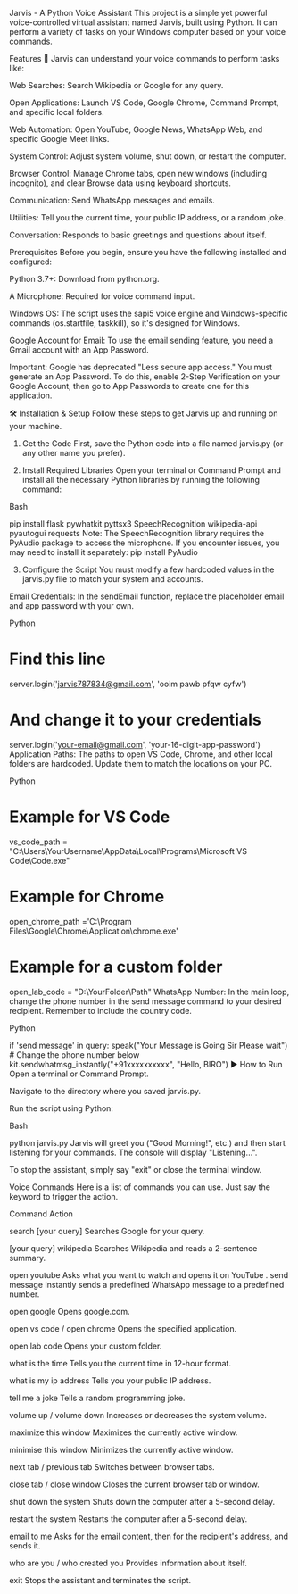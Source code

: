 Jarvis - A Python Voice Assistant
This project is a simple yet powerful voice-controlled virtual assistant named Jarvis, built using Python. It can perform a variety of tasks on your Windows computer based on your voice commands.

Features 🚀
Jarvis can understand your voice commands to perform tasks like:

Web Searches: Search Wikipedia or Google for any query.

Open Applications: Launch VS Code, Google Chrome, Command Prompt, and specific local folders.

Web Automation: Open YouTube, Google News, WhatsApp Web, and specific Google Meet links.

System Control: Adjust system volume, shut down, or restart the computer.

Browser Control: Manage Chrome tabs, open new windows (including incognito), and clear Browse data using keyboard shortcuts.

Communication: Send WhatsApp messages and emails.

Utilities: Tell you the current time, your public IP address, or a random joke.

Conversation: Responds to basic greetings and questions about itself.

Prerequisites
Before you begin, ensure you have the following installed and configured:

Python 3.7+: Download from python.org.

A Microphone: Required for voice command input.

Windows OS: The script uses the sapi5 voice engine and Windows-specific commands (os.startfile, taskkill), so it's designed for Windows.

Google Account for Email: To use the email sending feature, you need a Gmail account with an App Password.

Important: Google has deprecated "Less secure app access." You must generate an App Password. To do this, enable 2-Step Verification on your Google Account, then go to App Passwords to create one for this application.

🛠️ Installation & Setup
Follow these steps to get Jarvis up and running on your machine.

1. Get the Code
First, save the Python code into a file named jarvis.py (or any other name you prefer).

2. Install Required Libraries
Open your terminal or Command Prompt and install all the necessary Python libraries by running the following command:

Bash

pip install flask pywhatkit pyttsx3 SpeechRecognition wikipedia-api pyautogui requests
Note: The SpeechRecognition library requires the PyAudio package to access the microphone. If you encounter issues, you may need to install it separately:
pip install PyAudio

3. Configure the Script
You must modify a few hardcoded values in the jarvis.py file to match your system and accounts.

Email Credentials:
In the sendEmail function, replace the placeholder email and app password with your own.

Python

# Find this line
server.login('jarvis787834@gmail.com', 'ooim pawb pfqw cyfw')

# And change it to your credentials
server.login('your-email@gmail.com', 'your-16-digit-app-password')
Application Paths:
The paths to open VS Code, Chrome, and other local folders are hardcoded. Update them to match the locations on your PC.

Python

# Example for VS Code
vs_code_path = "C:\\Users\\YourUsername\\AppData\\Local\\Programs\\Microsoft VS Code\\Code.exe"

# Example for Chrome
open_chrome_path ='C:\\Program Files\\Google\\Chrome\\Application\\chrome.exe'

# Example for a custom folder
open_lab_code = "D:\\YourFolder\\Path"
WhatsApp Number:
In the main loop, change the phone number in the send message command to your desired recipient. Remember to include the country code.

Python

if 'send message' in query:
    speak("Your Message is Going Sir Please wait")
    # Change the phone number below
    kit.sendwhatmsg_instantly("+91xxxxxxxxxx", "Hello, BIRO")
▶️ How to Run
Open a terminal or Command Prompt.

Navigate to the directory where you saved jarvis.py.

Run the script using Python:

Bash

python jarvis.py
Jarvis will greet you ("Good Morning!", etc.) and then start listening for your commands. The console will display "Listening...".

To stop the assistant, simply say "exit" or close the terminal window.

Voice Commands
Here is a list of commands you can use. Just say the keyword to trigger the action.

Command	Action

search [your query]	Searches Google for your query.

[your query] wikipedia	Searches Wikipedia and reads a 2-sentence summary.

open youtube	Asks what you want to watch and opens it on YouTube
.
send message	Instantly sends a predefined WhatsApp message to a predefined number.

open google	Opens google.com.

open vs code / open chrome	Opens the specified application.

open lab code	Opens your custom folder.

what is the time	Tells you the current time in 12-hour format.

what is my ip address	Tells you your public IP address.

tell me a joke	Tells a random programming joke.

volume up / volume down	Increases or decreases the system volume.

maximize this window	Maximizes the currently active window.

minimise this window	Minimizes the currently active window.

next tab / previous tab	Switches between browser tabs.

close tab / close window	Closes the current browser tab or window.

shut down the system	Shuts down the computer after a 5-second delay.

restart the system	Restarts the computer after a 5-second delay.

email to me	Asks for the email content, then for the recipient's address, and sends it.

who are you / who created you	Provides information about itself.

exit	Stops the assistant and terminates the script.
